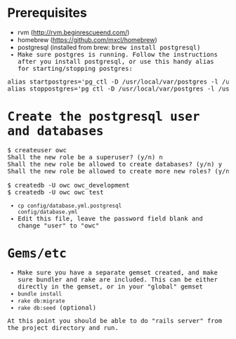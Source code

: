 Prerequisites
=============

* rvm (http://rvm.beginrescueend.com/)
* homebrew (https://github.com/mxcl/homebrew)
* postgresql (installed from brew: <tt>brew install postgresql<tt>)
* Make sure postgres is running. Follow the instructions after you install postgresql, or use this handy alias for starting/stopping postgres:

<pre>
alias startpostgres='pg_ctl -D /usr/local/var/postgres -l /usr/local/var/log/pg.log start'
alias stoppostgres='pg_ctl -D /usr/local/var/postgres -l /usr/local/var/log/pg.log stop'
</pre>

Create the postgresql user and databases
========================================

<pre>
$ createuser owc
Shall the new role be a superuser? (y/n) n
Shall the new role be allowed to create databases? (y/n) y
Shall the new role be allowed to create more new roles? (y/n) n

$ createdb -U owc owc_development
$ createdb -U owc owc_test
</pre>

* <code>cp config/database.yml.postgresql config/database.yml</code>
* Edit this file, leave the password field blank and change "user" to "owc"

Gems/etc
========

* Make sure you have a separate gemset created, and make sure bundler and rake are included. This can be either directly in the gemset, or in your "global" gemset
* <code>bundle install</code>
* <code>rake db:migrate</code>
* <code>rake db:seed</code> (optional) 

At this point you should be able to do "rails server" from the project directory and run.
